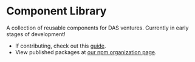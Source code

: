 # Component Library

A collection of reusable components for DAS ventures. Currently in early stages of development! 
- If contributing, check out this [guide](docs/contribute.md).
- View published packages at [our npm organization page](https://www.npmjs.com/settings/digitalaidseattle/packages).

